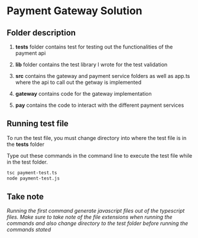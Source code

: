 # Payment Gateway Solution

## Folder description
1. __tests__ folder contains test for testing out the functionalities of the payment api

2. __lib__ folder contains the test library I wrote for the test validation

3. __src__ contains the gateway and payment service folders as well as app.ts where the api to call out the getway is implemented

4. __gateway__ contains code for the gateway implementation

5. __pay__ contains the code to interact with the different payment services

## Running test file
To run the test file, you must change directory into where the test file is in the __tests__ folder

Type out these commands in the command line to execute the test file while in the test folder.

```bash
tsc payment-test.ts
node payment-test.js
```

## Take note
_Running the first command generate javascript files out of the typescript files._
_Make sure to take note of the file extensions when running the commands and also change directory to the test folder before running the commands stated_